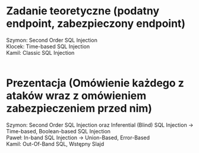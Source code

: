 # Zadanie teoretyczne (podatny endpoint, zabezpieczony endpoint)
Szymon: Second Order SQL Injection
<br>
Klocek: Time-based SQL Injection
<br>
Kamil: Classic SQL Injection
<br>
<br>

# Prezentacja (Omówienie każdego z ataków wraz z omówieniem zabezpieczeniem przed nim)
Szymon: Second Order SQL Injection oraz Inferential (Blind) SQL Injection -> Time-based, Boolean-based SQL Injection
<br>
Paweł: In-band SQL Injection -> Union-Based, Error-Based
<br>
Kamil: Out-Of-Band SQL, Wstępny Slajd



